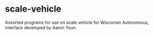 # scale-vehicle
Assorted programs for use on scale vehicle for Wisconsin Autonomous, interface developed by Aaron Youn
